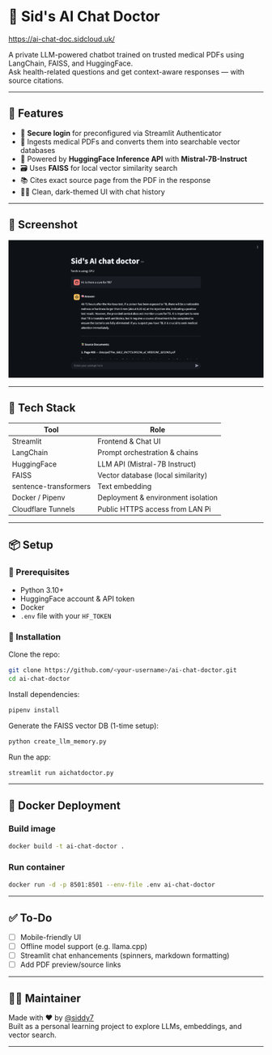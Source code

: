 # 🧠 Sid's AI Chat Doctor

https://ai-chat-doc.sidcloud.uk/

A private LLM-powered chatbot trained on trusted medical PDFs using LangChain, FAISS, and HuggingFace.  
Ask health-related questions and get context-aware responses — with source citations.

---

## 🚀 Features

- 🔐 **Secure login** for preconfigured via Streamlit Authenticator
- 📄 Ingests medical PDFs and converts them into searchable vector databases
- 🧠 Powered by **HuggingFace Inference API** with **Mistral-7B-Instruct**
- 🗃️ Uses **FAISS** for local vector similarity search
- 📚 Cites exact source page from the PDF in the response
- 🧑‍⚕️ Clean, dark-themed UI with chat history

---

## 📸 Screenshot

![screenshot](./assets/demo.png)

---

## 🧰 Tech Stack

| Tool                  | Role                                |
|-----------------------|-------------------------------------|
| Streamlit             | Frontend & Chat UI                  |
| LangChain             | Prompt orchestration & chains       |
| HuggingFace           | LLM API (Mistral-7B Instruct)       |
| FAISS                 | Vector database (local similarity)  |
| sentence-transformers | Text embedding                      |
| Docker / Pipenv       | Deployment & environment isolation  |
| Cloudflare Tunnels    | Public HTTPS access from LAN Pi     |

---

## 📦 Setup

### 🧪 Prerequisites

- Python 3.10+
- HuggingFace account & API token
- Docker
- `.env` file with your `HF_TOKEN`

### 🔧 Installation

Clone the repo:
```bash
git clone https://github.com/<your-username>/ai-chat-doctor.git
cd ai-chat-doctor
```

Install dependencies:
```bash
pipenv install
```

Generate the FAISS vector DB (1-time setup):
```bash
python create_llm_memory.py
```

Run the app:
```bash
streamlit run aichatdoctor.py
```

---

## 🐳 Docker Deployment

### Build image
```bash
docker build -t ai-chat-doctor .
```

### Run container
```bash
docker run -d -p 8501:8501 --env-file .env ai-chat-doctor
```

---

## ✅ To-Do

- [ ] Mobile-friendly UI
- [ ] Offline model support (e.g. llama.cpp)
- [ ] Streamlit chat enhancements (spinners, markdown formatting)
- [ ] Add PDF preview/source links

---

## 👨‍🔬 Maintainer

Made with ❤️ by [@siddy7](https://github.com/siddy7)  
Built as a personal learning project to explore LLMs, embeddings, and vector search.

---
